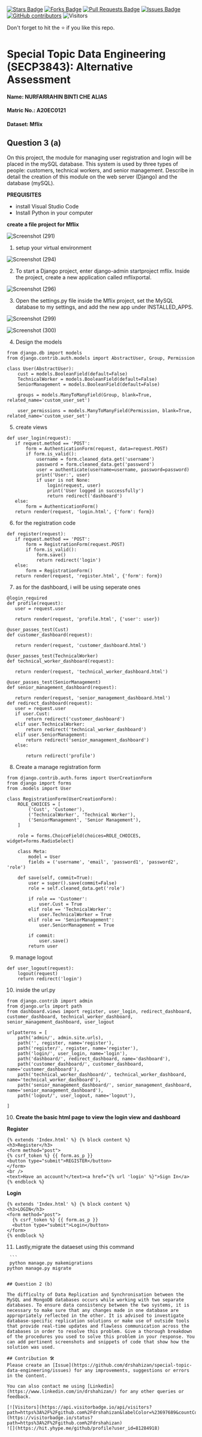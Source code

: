 <a href="https://github.com/drshahizan/SECP3843/stargazers"><img src="https://img.shields.io/github/stars/drshahizan/SECP3843" alt="Stars Badge"/></a>
<a href="https://github.com/drshahizan/SECP3843/network/members"><img src="https://img.shields.io/github/forks/drshahizan/SECP3843" alt="Forks Badge"/></a>
<a href="https://github.com/drshahizan/SECP3843/pulls"><img src="https://img.shields.io/github/issues-pr/drshahizan/SECP3843" alt="Pull Requests Badge"/></a>
<a href="https://github.com/drshahizan/SECP3843/issues"><img src="https://img.shields.io/github/issues/drshahizan/SECP3843" alt="Issues Badge"/></a>
<a href="https://github.com/drshahizan/SECP3843/graphs/contributors"><img alt="GitHub contributors" src="https://img.shields.io/github/contributors/drshahizan/SECP3843?color=2b9348"></a>
![Visitors](https://api.visitorbadge.io/api/visitors?path=https%3A%2F%2Fgithub.com%2Fdrshahizan%2FSECP3843&labelColor=%23d9e3f0&countColor=%23697689&style=flat)


Don't forget to hit the :star: if you like this repo.

# Special Topic Data Engineering (SECP3843): Alternative Assessment

#### Name: NURFARRAHIN BINTI CHE ALIAS
#### Matric No.: A20EC0121
#### Dataset: Mflix

## Question 3 (a)
On this project, the module for managing user registration and login will be placed in the mySQL database. This system is used by three types of people: customers, technical workers, and senior management. Describe in detail the creation of this module on the web server (Django) and the database (mySQL).

**PREQUISITES**
- install Visual Studio Code
- Install Python in your computer

**create a file project for Mflix**

![Screenshot (291)](https://github.com/drshahizan/SECP3843/assets/121208097/1122a1bd-1ca8-4bea-bb35-e258e16700fe)

1. setup your virtual environment

![Screenshot (294)](https://github.com/drshahizan/SECP3843/assets/121208097/32bc8a5d-e9ba-41f1-9a52-8a0885b55f70)

2. To start a Django project, enter django-admin startproject mflix. Inside the project, create a new application called mflixportal.

![Screenshot (296)](https://github.com/drshahizan/SECP3843/assets/121208097/1bbbaab1-4cb5-43eb-982f-67f0486fbf0a)

3. Open the settings.py file inside the Mflix project, set the MySQL database to my settings, and add the new app under INSTALLED_APPS.


![Screenshot (299)](https://github.com/drshahizan/SECP3843/assets/121208097/9d4247e5-087c-4f97-8fdd-777286b2bfb8)

 ![Screenshot (300)](https://github.com/drshahizan/SECP3843/assets/121208097/b5fad6f6-7265-489d-928b-a54111e1e971)

 4. Design the models

```
from django.db import models
from django.contrib.auth.models import AbstractUser, Group, Permission

class User(AbstractUser):
    cust = models.BooleanField(default=False)
    TechnicalWorker = models.BooleanField(default=False)
    SeniorManagement = models.BooleanField(default=False)

    groups = models.ManyToManyField(Group, blank=True, related_name='custom_user_set')

    user_permissions = models.ManyToManyField(Permission, blank=True, related_name='custom_user_set')
```

 5. create views

 ```
def user_login(request):
    if request.method == 'POST':
        form = AuthenticationForm(request, data=request.POST)
        if form.is_valid():
            username = form.cleaned_data.get('username')
            password = form.cleaned_data.get('password')
            user = authenticate(username=username, password=password)
            print('User:', user) 
            if user is not None:
                login(request, user)
                print('User logged in successfully') 
                return redirect('dashboard')  
    else:
        form = AuthenticationForm()
    return render(request, 'login.html', {'form': form})
```
 
 6. for the registration code

 ```
 def register(request):
    if request.method == 'POST':
        form = RegistrationForm(request.POST)
        if form.is_valid():
            form.save()
            return redirect('login')
    else:
        form = RegistrationForm()
    return render(request, 'register.html', {'form': form})
```
 
 7. as for the dashboard, i will be using seperate ones
 
 ```
 @login_required
def profile(request):
    user = request.user
    
    return render(request, 'profile.html', {'user': user})

@user_passes_test(Cust)
def customer_dashboard(request):
    
    return render(request, 'customer_dashboard.html')

@user_passes_test(TechnicalWorker)
def technical_worker_dashboard(request):
    
    return render(request, 'technical_worker_dashboard.html')

@user_passes_test(SeniorManagement)
def senior_management_dashboard(request):
    
    return render(request, 'senior_management_dashboard.html')
def redirect_dashboard(request):
    user = request.user
    if user.Cust:
        return redirect('customer_dashboard')
    elif user.TechnicalWorker:
        return redirect('technical_worker_dashboard')
    elif user.SeniorManagement:
        return redirect('senior_management_dashboard')
    else:
        
        return redirect('profile')
```
 8.  Create a manage registration form

```
from django.contrib.auth.forms import UserCreationForm
from django import forms
from .models import User

class RegistrationForm(UserCreationForm):
    ROLE_CHOICES = [
        ('Cust', 'Customer'),
        ('TechnicalWorker', 'Technical Worker'),
        ('SeniorManagement', 'Senior Management'),
    ]

    role = forms.ChoiceField(choices=ROLE_CHOICES, widget=forms.RadioSelect)

    class Meta:
        model = User
        fields = ('username', 'email', 'password1', 'password2', 'role')

    def save(self, commit=True):
        user = super().save(commit=False)
        role = self.cleaned_data.get('role')

        if role == 'Customer':
            user.Cust = True
        elif role == 'TechnicalWorker':
            user.TechnicalWorker = True
        elif role == 'SeniorManagement':
            user.SeniorManagement = True

        if commit:
            user.save()
        return user
```

9. manage logout

```
def user_logout(request):
    logout(request)
    return redirect('login')
```

10.  inside the url.py
 
```
from django.contrib import admin
from django.urls import path
from dashboard.views import register, user_login, redirect_dashboard, customer_dashboard, technical_worker_dashboard, senior_management_dashboard, user_logout

urlpatterns = [
    path('admin/', admin.site.urls),
    path('', register, name='register'),
    path('register/', register, name='register'),
    path('login/', user_login, name='login'),
    path('dashboard/', redirect_dashboard, name='dashboard'),
    path('customer_dashboard/', customer_dashboard, name='customer_dashboard'),
    path('technical_worker_dashboard/', technical_worker_dashboard, name='technical_worker_dashboard'),
    path('senior_management_dashboard/', senior_management_dashboard, name='senior_management_dashboard'),
    path('logout/', user_logout, name='logout'),

]

```
 10.  **Create the basic html page to view the login view and dashboard**

**Register**

  ```
  {% extends 'Index.html' %} {% block content %}
<h3>Register</h3>
<form method="post">
  {% csrf_token %} {{ form.as_p }}
  <button type="submit">REGISTER</button>
</form>
<br />
<text>Have an account?</text><a href="{% url 'login' %}">Sign In</a>
{% endblock %}

```

**Login**

```
{% extends 'Index.html' %} {% block content %}
<h3>LOGIN</h3>
<form method="post">
  {% csrf_token %} {{ form.as_p }}
  <button type="submit">Login</button>
</form>
{% endblock %}
```


 11.  Lastly,migrate the dataeset using this command

     ```
     python manage.py makemigrations
    python manage.py migrate
```
 
## Question 2 (b)

The difficulty of Data Replication and Synchronisation between the MySQL and MongoDB databases occurs while working with two separate databases. To ensure data consistency between the two systems, it is necessary to make sure that any changes made in one database are appropriately reflected in the other. It is advised to investigate database-specific replication solutions or make use of outside tools that provide real-time updates and flawless communication across the databases in order to resolve this problem. Give a thorough breakdown of the procedures you used to solve this problem in your response. You can add pertinent screenshots and snippets of code that show how the solution was used.

## Contribution 🛠️
Please create an [Issue](https://github.com/drshahizan/special-topic-data-engineering/issues) for any improvements, suggestions or errors in the content.

You can also contact me using [Linkedin](https://www.linkedin.com/in/drshahizan/) for any other queries or feedback.

[![Visitors](https://api.visitorbadge.io/api/visitors?path=https%3A%2F%2Fgithub.com%2Fdrshahizan&labelColor=%23697689&countColor=%23555555&style=plastic)](https://visitorbadge.io/status?path=https%3A%2F%2Fgithub.com%2Fdrshahizan)
![](https://hit.yhype.me/github/profile?user_id=81284918)


